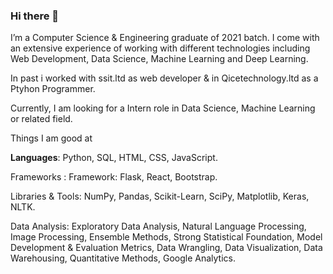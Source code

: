 ### Hi there 👋

<!--
**krunalkharat/krunalkharat** is a ✨ _special_ ✨ repository because its `README.md` (this file) appears on your GitHub profile.

Here are some ideas to get you started:

- 🔭 I’m currently working on
- 🌱 I’m currently learning 
- 👯 I’m looking to collaborate on 
- 🤔 I’m looking for help with 
- 💬 Ask me about
- 📫 How to reach me: 
- 😄 Pronouns:
- ⚡ Fun fact:
-->

I’m a Computer Science & Engineering graduate of 2021 batch. I come with an extensive experience of working with different technologies including Web Development, Data Science, Machine Learning and Deep Learning.

In past i worked with ssit.ltd as web developer & in Qicetechnology.ltd as a Ptyhon Programmer.

Currently, I am looking for a Intern role in Data Science, Machine Learning or related field.

Things I am good at

<b>Languages</b>:  Python, SQL, HTML, CSS, JavaScript.

Frameworks : Framework: Flask, React, Bootstrap.

Libraries & Tools: NumPy, Pandas, Scikit-Learn, SciPy, Matplotlib, Keras, NLTK.

Data Analysis: Exploratory Data Analysis, Natural Language Processing, Image Processing, Ensemble Methods, Strong Statistical Foundation, Model Development & Evaluation Metrics, Data Wrangling, Data Visualization, Data Warehousing, Quantitative Methods, Google Analytics.
